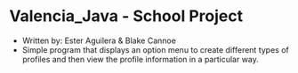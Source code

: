 # Valencia_Java - School Project
- Written by: Ester Aguilera & Blake Cannoe
- Simple program that displays an option menu to create different types of profiles and then view the profile information in a particular way. 
